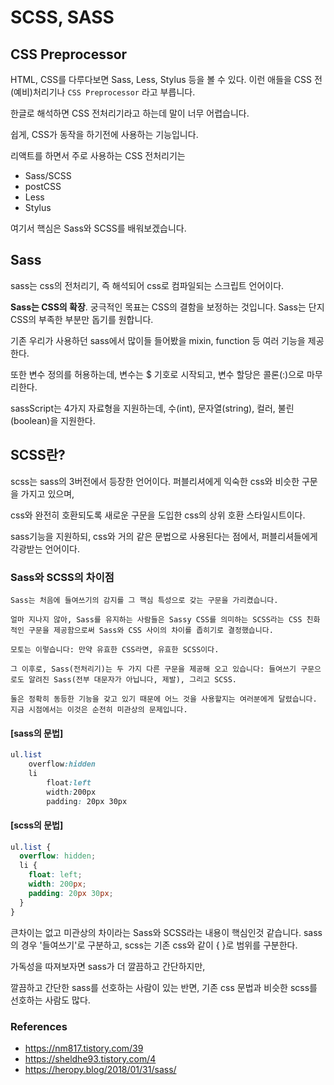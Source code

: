 # SCSS, SASS

## CSS Preprocessor

HTML, CSS를 다루다보면 Sass, Less, Stylus 등을 볼 수 있다. 이런 애들을 CSS 전(예비)처리기나 `CSS Preprocessor` 라고 부릅니다.

한글로 해석하면 CSS 전처리기라고 하는데 말이 너무 어렵습니다.

쉽게, CSS가 동작을 하기전에 사용하는 기능입니다.

리액트를 하면서 주로 사용하는 CSS 전처리기는

- Sass/SCSS
- postCSS
- Less
- Stylus

여기서 핵심은 Sass와 SCSS를 배워보겠습니다.

## Sass

sass는 css의 전처리기, 즉 해석되어 css로 컴파일되는 스크립트 언어이다.

**Sass는 CSS의 확장**. 궁극적인 목표는 CSS의 결함을 보정하는 것입니다. Sass는 단지 CSS의 부족한 부분만 돕기를 원합니다.

기존 우리가 사용하던 sass에서 많이들 들어봤을 mixin, function 등 여러 기능을 제공한다.

또한 변수 정의를 허용하는데, 변수는 \$ 기호로 시작되고, 변수 할당은 콜론(:)으로 마무리한다.

sassScript는 4가지 자료형을 지원하는데, 수(int), 문자열(string), 컬러, 불린(boolean)을 지원한다.

## SCSS란?

scss는 sass의 3버전에서 등장한 언어이다. 퍼블리셔에게 익숙한 css와 비슷한 구문을 가지고 있으며,

css와 완전히 호환되도록 새로운 구문을 도입한 css의 상위 호환 스타일시트이다.

sass기능을 지원하되, css와 거의 같은 문법으로 사용된다는 점에서, 퍼블리셔들에게 각광받는 언어이다.

### Sass와 SCSS의 차이점

```
Sass는 처음에 들여쓰기의 감지를 그 핵심 특성으로 갖는 구문을 가리켰습니다.

얼마 지나지 않아, Sass를 유지하는 사람들은 Sassy CSS를 의미하는 SCSS라는 CSS 친화적인 구문을 제공함으로써 Sass와 CSS 사이의 차이를 좁히기로 결정했습니다.

모토는 이렇습니다: 만약 유효한 CSS라면, 유효한 SCSS이다.

그 이후로, Sass(전처리기)는 두 가지 다른 구문을 제공해 오고 있습니다: 들여쓰기 구문으로도 알려진 Sass(전부 대문자가 아닙니다, 제발), 그리고 SCSS.

둘은 정확히 동등한 기능을 갖고 있기 때문에 어느 것을 사용할지는 여러분에게 달렸습니다. 지금 시점에서는 이것은 순전히 미관상의 문제입니다.
```

#### [sass의 문법]

```scss
ul.list
	overflow:hidden
	li
    	float:left
        width:200px
        padding: 20px 30px
```

#### [scss의 문법]

```scss
ul.list {
  overflow: hidden;
  li {
    float: left;
    width: 200px;
    padding: 20px 30px;
  }
}
```

큰차이는 없고 미관상의 차이라는 Sass와 SCSS라는 내용이 핵심인것 같습니다. sass의 경우 '들여쓰기'로 구분하고, scss는 기존 css와 같이 { }로 범위를 구분한다.

가독성을 따져보자면 sass가 더 깔끔하고 간단하지만,

깔끔하고 간단한 sass를 선호하는 사람이 있는 반면, 기존 css 문법과 비슷한 scss를 선호하는 사람도 많다.

### References

- https://nm817.tistory.com/39
- https://sheldhe93.tistory.com/4
- https://heropy.blog/2018/01/31/sass/
